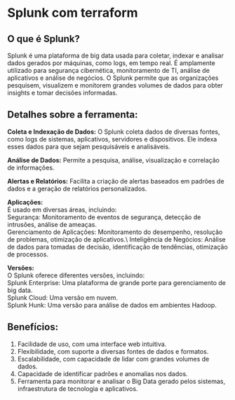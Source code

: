 # Splunk com terraform

## O que é Splunk?
Splunk é uma plataforma de big data usada para coletar, indexar e analisar dados gerados por máquinas, como logs, em tempo real. É amplamente utilizado para segurança cibernética, monitoramento de TI, análise de aplicativos e análise de negócios. O Splunk permite que as organizações pesquisem, visualizem e monitorem grandes volumes de dados para obter insights e tomar decisões informadas.

## Detalhes sobre a ferramenta:

**Coleta e Indexação de Dados:**
O Splunk coleta dados de diversas fontes, como logs de sistemas, aplicativos, servidores e dispositivos. Ele indexa esses dados para que sejam pesquisáveis e analisáveis.

**Análise de Dados:**
Permite a pesquisa, análise, visualização e correlação de informações.

**Alertas e Relatórios:**
Facilita a criação de alertas baseados em padrões de dados e a geração de relatórios personalizados.

**Aplicações:**\
É usado em diversas áreas, incluindo:\
Segurança: Monitoramento de eventos de segurança, detecção de intrusões, análise de ameaças.\
Gerenciamento de Aplicações: Monitoramento do desempenho, resolução de problemas, otimização de aplicativos.\ 
Inteligência de Negócios: Análise de dados para tomadas de decisão, identificação de tendências, otimização de processos.

**Versões:**\
O Splunk oferece diferentes versões, incluindo:\
Splunk Enterprise: Uma plataforma de grande porte para gerenciamento de big data.\
Splunk Cloud: Uma versão em nuvem.\
Splunk Hunk: Uma versão para análise de dados em ambientes Hadoop.

## Benefícios:
1. Facilidade de uso, com uma interface web intuitiva. 
2. Flexibilidade, com suporte a diversas fontes de dados e formatos. 
3. Escalabilidade, com capacidade de lidar com grandes volumes de dados. 
4. Capacidade de identificar padrões e anomalias nos dados. 
5. Ferramenta para monitorar e analisar o Big Data gerado pelos sistemas, infraestrutura de tecnologia e aplicativos. 